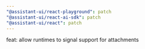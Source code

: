 ```yaml
---
"@assistant-ui/react-playground": patch
"@assistant-ui/react-ai-sdk": patch
"@assistant-ui/react": patch
---
```


feat: allow runtimes to signal support for attachments
